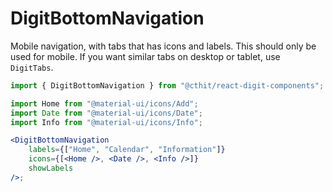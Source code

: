 # DigitBottomNavigation

Mobile navigation, with tabs that has icons and labels. This should only be used for mobile. If you want similar tabs on desktop or tablet, use `DigitTabs`.

```jsx
import { DigitBottomNavigation } from "@cthit/react-digit-components";

import Home from "@material-ui/icons/Add";
import Date from "@material-ui/icons/Date";
import Info from "@material-ui/icons/Info";

<DigitBottomNavigation
    labels={["Home", "Calendar", "Information"]}
    icons={[<Home />, <Date />, <Info />]}
    showLabels
/>;
```
